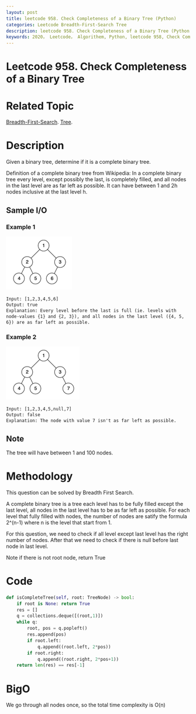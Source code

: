 ```yaml
---
layout: post
title: leetcode 958. Check Completeness of a Binary Tree (Python)
categories: Leetcode Breadth-First-Search Tree
description: leetcode 958. Check Completeness of a Binary Tree (Python Solution)
keywords: 2020， Leetcode， Algorithem, Python, leetcode 958, Check Completeness of a Binary Tree, zhenyu, Breadth-First-Search, BFS, Breadth First Search, Tree, tree, complete-Binary-Tree
---
```


# Leetcode 958. Check Completeness of a Binary Tree

# Related Topic
<a href="/categories/#Breadth-First-Search" target="_blank"> Breadth-First-Search</a>.
<a href="/categories/#Tree" target="_blank"> Tree</a>.

# Description
Given a binary tree, determine if it is a complete binary tree.

Definition of a complete binary tree from Wikipedia:
In a complete binary tree every level, except possibly the last, is completely filled, and all nodes in the last level are as far left as possible. It can have between 1 and 2h nodes inclusive at the last level h.


## Sample I/O

### Example 1
![complete binary tree 1](/images/blog/complete-binary-tree-1.png)
```
Input: [1,2,3,4,5,6]
Output: true
Explanation: Every level before the last is full (ie. levels with node-values {1} and {2, 3}), and all nodes in the last level ({4, 5, 6}) are as far left as possible.
```

### Example 2
![complete binary tree 2](/images/blog/complete-binary-tree-2.png)
```
Input: [1,2,3,4,5,null,7]
Output: false
Explanation: The node with value 7 isn't as far left as possible.
```

## Note
The tree will have between 1 and 100 nodes.


# Methodology
This question can be solved by Breadth First Search.

A complete binary tree is a tree each level has to be fully filled except the last level, all nodes in the last level has to be as far left as possible. For each level that fully filled with nodes, the number of nodes are satify the formula 2^(n-1) where n is the level that start from 1.

For this question, we need to check if all level except last level has the right number of nodes. After that we need to check if there is null before last node in last level.

Note if there is not root node, return True

# Code
```python
def isCompleteTree(self, root: TreeNode) -> bool:
    if root is None: return True
    res = []
    q = collections.deque([(root,1)])
    while q:
        root, pos = q.popleft()
        res.append(pos)
        if root.left:
            q.append((root.left, 2*pos))
        if root.right:
            q.append((root.right, 2*pos+1))
    return len(res) == res[-1]
```
# BigO
We go through all nodes once, so the total time complexity is O(n)
